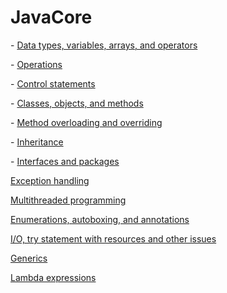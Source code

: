 # JavaCore

<p> - <a href="https://github.com/RatmirW/">Data types, variables, arrays, and operators</a></p>
<p> - <a href="https://github.com/RatmirW/">Operations</a></p>
<p> - <a href="https://github.com/RatmirW/">Control statements</a></p>
<p> - <a href="https://github.com/RatmirW/">Classes, objects, and methods</a></p>
<p> - <a href="https://github.com/RatmirW/">Method overloading and overriding</a></p>
<p> - <a href="https://github.com/RatmirW/">Inheritance</a></p>
<p> - <a href="https://github.com/RatmirW/">Interfaces and packages</a></p>
<p><a href="https://github.com/RatmirW/">Exception handling</a></p>
<p><a href="https://github.com/RatmirW/">Multithreaded programming</a></p>
<p><a href="https://github.com/RatmirW/">Enumerations, autoboxing, and annotations</a></p>
<p><a href="https://github.com/RatmirW/">I/O, try statement with resources and other issues</a></p>
<p><a href="https://github.com/RatmirW/">Generics</a></p>
<p><a href="https://github.com/RatmirW/">Lambda expressions</a></p>
